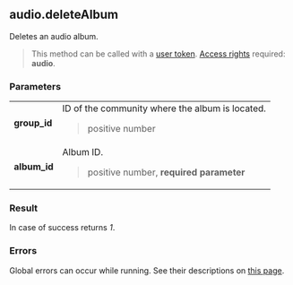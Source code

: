 ## audio.deleteAlbum

Deletes an audio album.

> This method can be called with a [user token](https://vk.com/dev/access_token). [Access rights](https://vk.com/dev/permissions) required: **audio**.

### Parameters

<table>
  <tr>
    <td>
      <b>group_id</b>
    </td>
    <td>
      ID of the community where the album is located.
      <blockquote>
        positive number
      </blockquote>
    </td>
  </tr>
  <tr>
    <td>
      <b>album_id</b>
    </td>
    <td>
      Album ID.
      <blockquote>
        positive number, <b>required parameter</b>
      </blockquote>
    </td>
  </tr>
</table>

### Result

In case of success returns <i>1</i>.

### Errors

Global errors can occur while running. See their descriptions on [this page](https://vk.com/dev/errors).
